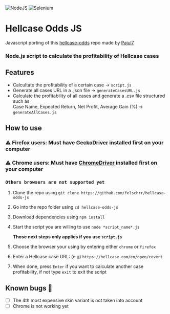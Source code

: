 ![NodeJS](https://img.shields.io/badge/node.js-6DA55F?style=for-the-badge&logo=node.js&logoColor=white) ![Selenium](https://img.shields.io/badge/-selenium-%43B02A?style=for-the-badge&logo=selenium&logoColor=white)

# Hellcase Odds JS

Javascript porting of this [hellcase-odds](https://github.com/Pajul7/hellcase-odds) repo made by [Pajul7](https://github.com/Pajul7)

### Node.js script to calculate the profitability of Hellcase cases

## Features

* Calcultate the profitability of a certain case -> `script.js`
* Generate all cases URL in a .json file -> `generateCasesURL.js`
* Calculate the profitability of all cases and generate a .csv file structured such as  
Case Name, Expected Return, Net Profit, Average Gain (%) -> `generateAllCases.js`

## How to use

### ⚠️ Firefox users: Must have [GeckoDriver](https://github.com/mozilla/geckodriver/releases) installed first on your computer

### ⚠️ Chrome users: Must have [ChromeDriver](https://github.com/mozilla/geckodriver/releases) installed first on your computer

### `Others browsers are not supported yet`

1. Clone the repo using `git clone https://github.com/felschrr/hellcase-odds-js`
2. Go into the repo folder using `cd hellcase-odds-js`
3. Download dependencies using `npm install`
4. Start the script you are willing to use `node *script_name*.js`

   **Those next steps only applies if you use `script.js`**
5. Choose the browser your using by entering either `chrome` or `firefox`
6. Enter a Hellcase case URL: (e.g) `https://hellcase.com/en/open/covert`
7. When done, press `Enter` if you want to calculate another case profitability, if not type `exit` to exit the script

## Known bugs 🐛

* [ ] The 4th most expensive skin variant is not taken into account
* [ ] Chrome is not working yet
